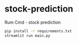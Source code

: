 # stock-prediction
Rum Cmd - stock prediction

```sh
pip install -r requirements.txt
streamlit run main.py
```